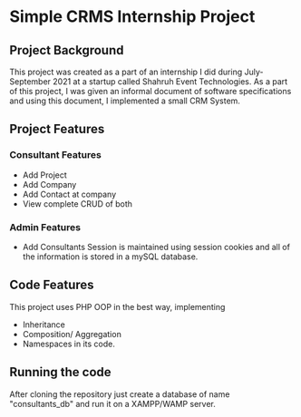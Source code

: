 # Simple CRMS Internship Project
## Project Background
This project was created as a part of an internship I did during July-September 2021 at a startup called Shahruh Event Technologies. 
As a part of this project, I was given an informal document of software specifications and using this document, I implemented a small CRM System.
## Project Features
### Consultant Features
- Add Project
- Add Company
- Add Contact at company
- View complete CRUD of both
### Admin Features
- Add Consultants
Session is maintained using session cookies and all of the information is stored in a mySQL database.
## Code Features
This project uses PHP OOP in the best way, implementing
- Inheritance
- Composition/ Aggregation
- Namespaces
in its code. 
## Running the code
After cloning the repository just create a database of name "consultants_db" and run it on a XAMPP/WAMP server.
